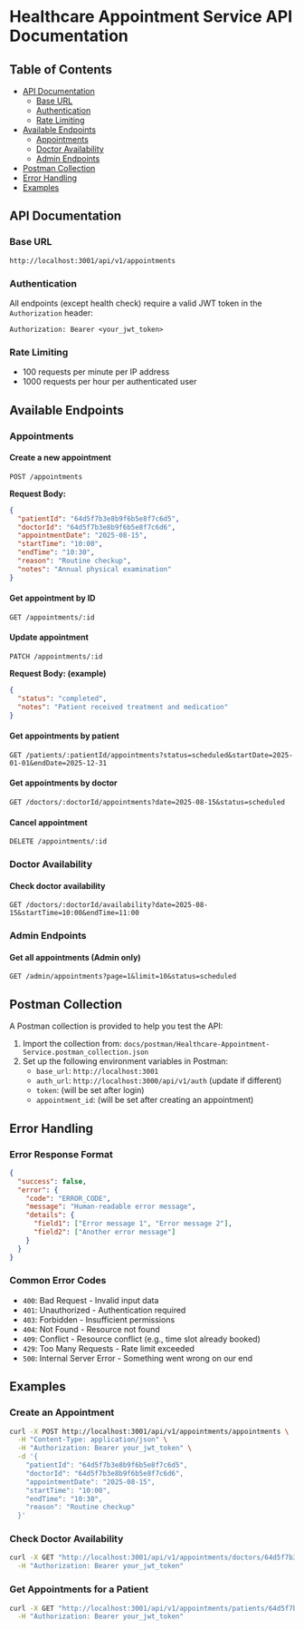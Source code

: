 # Healthcare Appointment Service API Documentation

## Table of Contents
- [API Documentation](#api-documentation)
  - [Base URL](#base-url)
  - [Authentication](#authentication)
  - [Rate Limiting](#rate-limiting)
- [Available Endpoints](#available-endpoints)
  - [Appointments](#appointments)
  - [Doctor Availability](#doctor-availability)
  - [Admin Endpoints](#admin-endpoints)
- [Postman Collection](#postman-collection)
- [Error Handling](#error-handling)
- [Examples](#examples)

## API Documentation

### Base URL
```
http://localhost:3001/api/v1/appointments
```

### Authentication
All endpoints (except health check) require a valid JWT token in the `Authorization` header:
```
Authorization: Bearer <your_jwt_token>
```

### Rate Limiting
- 100 requests per minute per IP address
- 1000 requests per hour per authenticated user

## Available Endpoints

### Appointments

#### Create a new appointment
```
POST /appointments
```

**Request Body:**
```json
{
  "patientId": "64d5f7b3e8b9f6b5e8f7c6d5",
  "doctorId": "64d5f7b3e8b9f6b5e8f7c6d6",
  "appointmentDate": "2025-08-15",
  "startTime": "10:00",
  "endTime": "10:30",
  "reason": "Routine checkup",
  "notes": "Annual physical examination"
}
```

#### Get appointment by ID
```
GET /appointments/:id
```

#### Update appointment
```
PATCH /appointments/:id
```

**Request Body: (example)**
```json
{
  "status": "completed",
  "notes": "Patient received treatment and medication"
}
```

#### Get appointments by patient
```
GET /patients/:patientId/appointments?status=scheduled&startDate=2025-01-01&endDate=2025-12-31
```

#### Get appointments by doctor
```
GET /doctors/:doctorId/appointments?date=2025-08-15&status=scheduled
```

#### Cancel appointment
```
DELETE /appointments/:id
```

### Doctor Availability

#### Check doctor availability
```
GET /doctors/:doctorId/availability?date=2025-08-15&startTime=10:00&endTime=11:00
```

### Admin Endpoints

#### Get all appointments (Admin only)
```
GET /admin/appointments?page=1&limit=10&status=scheduled
```

## Postman Collection

A Postman collection is provided to help you test the API:

1. Import the collection from: `docs/postman/Healthcare-Appointment-Service.postman_collection.json`
2. Set up the following environment variables in Postman:
   - `base_url`: `http://localhost:3001`
   - `auth_url`: `http://localhost:3000/api/v1/auth` (update if different)
   - `token`: (will be set after login)
   - `appointment_id`: (will be set after creating an appointment)

## Error Handling

### Error Response Format
```json
{
  "success": false,
  "error": {
    "code": "ERROR_CODE",
    "message": "Human-readable error message",
    "details": {
      "field1": ["Error message 1", "Error message 2"],
      "field2": ["Another error message"]
    }
  }
}
```

### Common Error Codes
- `400`: Bad Request - Invalid input data
- `401`: Unauthorized - Authentication required
- `403`: Forbidden - Insufficient permissions
- `404`: Not Found - Resource not found
- `409`: Conflict - Resource conflict (e.g., time slot already booked)
- `429`: Too Many Requests - Rate limit exceeded
- `500`: Internal Server Error - Something went wrong on our end

## Examples

### Create an Appointment
```bash
curl -X POST http://localhost:3001/api/v1/appointments/appointments \
  -H "Content-Type: application/json" \
  -H "Authorization: Bearer your_jwt_token" \
  -d '{
    "patientId": "64d5f7b3e8b9f6b5e8f7c6d5",
    "doctorId": "64d5f7b3e8b9f6b5e8f7c6d6",
    "appointmentDate": "2025-08-15",
    "startTime": "10:00",
    "endTime": "10:30",
    "reason": "Routine checkup"
  }'
```

### Check Doctor Availability
```bash
curl -X GET "http://localhost:3001/api/v1/appointments/doctors/64d5f7b3e8b9f6b5e8f7c6d6/availability?date=2025-08-15&startTime=10:00&endTime=11:00" \
  -H "Authorization: Bearer your_jwt_token"
```

### Get Appointments for a Patient
```bash
curl -X GET "http://localhost:3001/api/v1/appointments/patients/64d5f7b3e8b9f6b5e8f7c6d5/appointments?status=scheduled&startDate=2025-01-01&endDate=2025-12-31" \
  -H "Authorization: Bearer your_jwt_token"
```
